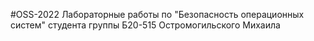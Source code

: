 #OSS-2022
Лабораторные работы по "Безопасность операционных систем" студента группы Б20-515 Остромогильского Михаила

